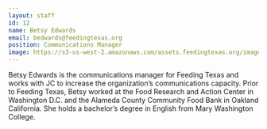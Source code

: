 ```yaml
---
layout: staff
id: 12
name: Betsy Edwards
email: bedwards@feedingtexas.org
position: Communications Manager
image: https://s3-us-west-2.amazonaws.com/assets.feedingtexas.org/images/staff/betsy-edwards.JPG
---
```

Betsy Edwards is the communications manager for Feeding Texas and works with JC to increase the organization’s communications capacity. Prior to Feeding Texas, Betsy worked at the Food Research and Action Center in Washington D.C. and the Alameda County Community Food Bank in Oakland California. She holds a bachelor’s degree in English from Mary Washington College.
